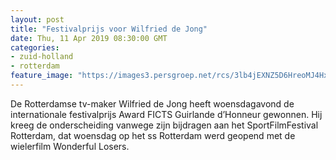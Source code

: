 ```yaml
---
layout: post
title: "Festivalprijs voor Wilfried de Jong"
date: Thu, 11 Apr 2019 08:30:00 GMT
categories: 
- zuid-holland 
- rotterdam 
feature_image: "https://images3.persgroep.net/rcs/3lb4jEXNZ5D6HreoMJ4HxGYWjDw/diocontent/145259654/_fitwidth/400/?appId=21791a8992982cd8da851550a453bd7f&quality=0.7"
---
```


De Rotterdamse tv-maker Wilfried de Jong heeft woensdagavond de internationale festivalprijs  Award FICTS Guirlande d’Honneur gewonnen. Hij kreeg de onderscheiding vanwege zijn bijdragen aan het SportFilmFestival Rotterdam, dat woensdag op het ss Rotterdam werd geopend met de wielerfilm Wonderful Losers.
